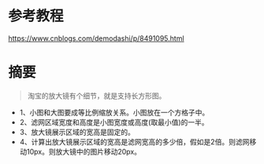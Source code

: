 # 参考教程
https://www.cnblogs.com/demodashi/p/8491095.html

# 摘要
> 淘宝的放大镜有个细节，就是支持长方形图。
* 1、小图和大图要成等比例缩放关系。小图放在一个方格子中。
* 2、滤网区域宽度和高度是小图宽度或高度(取最小值)的一半。
* 3、放大镜展示区域的宽高是固定的。
* 4、计算出放大镜展示区域的宽高是滤网宽高的多少倍，假如是2倍。则滤网移动10px。则放大镜中的图片移动20px。
